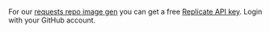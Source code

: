For our [requests repo image gen](/requests) you can get a free [Replicate API key](https://replicate.com/docs/reference/http#authentication). Login with your GitHub account.